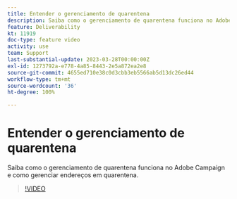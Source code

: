 ```yaml
---
title: Entender o gerenciamento de quarentena
description: Saiba como o gerenciamento de quarentena funciona no Adobe Campaign e como gerenciar endereços em quarentena.
feature: Deliverability
kt: 11919
doc-type: feature video
activity: use
team: Support
last-substantial-update: 2023-03-28T00:00:00Z
exl-id: 1273792a-e778-4a85-8443-2e5a872ea2e8
source-git-commit: 4655ed710e38c0d3cbb3eb5566ab5d13dc26ed44
workflow-type: tm+mt
source-wordcount: '36'
ht-degree: 100%

---
```


# Entender o gerenciamento de quarentena

Saiba como o gerenciamento de quarentena funciona no Adobe Campaign e como gerenciar endereços em quarentena.

>[!VIDEO](https://video.tv.adobe.com/v/3415818?quality=12&learn=on)
